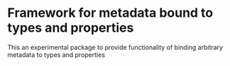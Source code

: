 # Framework for metadata bound to types and properties

This an experimental package to provide functionality of binding arbitrary metadata to types and properties